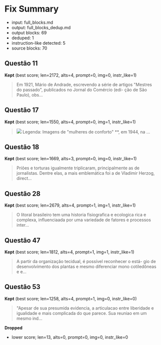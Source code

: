 # Fix Summary

- input: full_blocks.md
- output: full_blocks_dedup.md
- output blocks: 69
- deduped: 1
- instruction-like detected: 5
- source blocks: 70

## Questão 11

**Kept** (best score; len=2172, alts=4, prompt=0, img=0, instr_like=1)

> Em 1921, Mário de Andrade, escrevendo a série de artigos "Mestres do passado", publicados no Jornal do Comércio (edi- ção de São Paulo), obs…

## Questão 17

**Kept** (best score; len=1550, alts=4, prompt=0, img=1, instr_like=1)

> ![](images/9861d3a0bfe6142da8e1c1f2d2f69ed4706e181333ea757b46c4e6be842a58be.jpg) Legenda: Imagens de "mulheres de conforto" **, em 1944, na …

## Questão 18

**Kept** (best score; len=1669, alts=3, prompt=0, img=0, instr_like=1)

> Priões e torturas igualmente triplicaram, principalmente as de jornalistas. Dentre elas, a mais emblemática foi a de Vladimir Herzog, direct…

## Questão 28

**Kept** (best score; len=2679, alts=4, prompt=1, img=1, instr_like=1)

> O litoral brasileiro tem uma historia fisiografica e ecologica rica e complexa, influenciaada por uma variedade de fatores e processos inter…

## Questão 47

**Kept** (best score; len=1812, alts=4, prompt=1, img=1, instr_like=1)

> A partir da organização tecidual, é possível reconhecer o está- gio de desenvolvimento dos plantas e mesmo diferenciar mono cotiledôneas e e…

## Questão 53

**Kept** (best score; len=1258, alts=4, prompt=1, img=0, instr_like=0)

> "Apesar de sua presumida evidencia, a articulacao entre liberidade e igualidade e mais complicada do que parece. Sua reuniao em um mesmo ind…

**Dropped**
- lower score; len=13, alts=0, prompt=0, img=0, instr_like=0
  > 

